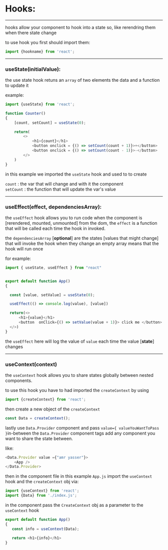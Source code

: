# Hooks:

---

hooks allow your component to hook into a state so, like rerendring them when there state change 

to use hook you first should import them:

```javascript
import {hookname} from 'react';
```

---

### useState(initialValue):

the use state hook retuns an `array` of two elements the data and a function to update it

example:

```javascript
import {useState} from 'react';

function Counter()
{
    [count, setCount] = useState(0);

    return(
        <>
            <h1>{count}</h1>
            <button onclick = {() => setCount(count + 1)}>+</button>
            <button onclick = {() => setCount(count - 1)}>-</button>
        </>
    )
}
```

in this example we imported the `useState` hook and used to to create

`count` :  the var that will change and with it the component  
`setCount` :  the function that will update the var's value

---

### useEffect(effect, dependenciesArray):

the `useEffect` hook allows you to run code when the component is [rerendered, mounted, unmounted] from the dom, the `effect` is a function that will be called each time the hook in invoked.

the `dependenciesArray` [**optional**] are the states [values that 
might change] that will invoke the hook when they change
an empty array means that the hook will run once


for example:

```javascript
import { useState, useEffect } from "react"


export default function App()
{

  const [value, setValue] = useState(0);

  useEffect(() => console.log(value), [value])

  return(<>
      <h1>{value}</h1>
      <button  onClick={() => setValue(value + 1)}> click me </button>
  </>)
}
```

the `useEffect` here will log the value of `value` each time the value [**state**] changes

---

### useContext(context)

the `useContext` hook allows you to share states globally between nested components.

to use this hook you have to had imported the `createContext` by using

```javascript
import {createContext} from 'react';
```

then create a new object of the `createContext`

```javascript 
const Data = createContext();
```

lastly use `Data.Provider` component and pass `value={ valueYouWantToPass }`in-between the `Data.Provider` component tags add any component you want to share the state between.

like:

```javascript
<Data.Provider value ={"amr yasser"}>
    <App />
</Data.Provider>
```

then in the component file in this example `App.js` import the `useContext` hook and the `createContext` obj via:

```javascript
import {useContext} from 'react';
import {Data} from './index.js';
```
in the component pass the `CreateContext` obj as a parameter to the `useContext` hook 

```javascript
export default function App()
{
   const info = useContext(Data);

   return <h1>{info}</h1>
}
```
